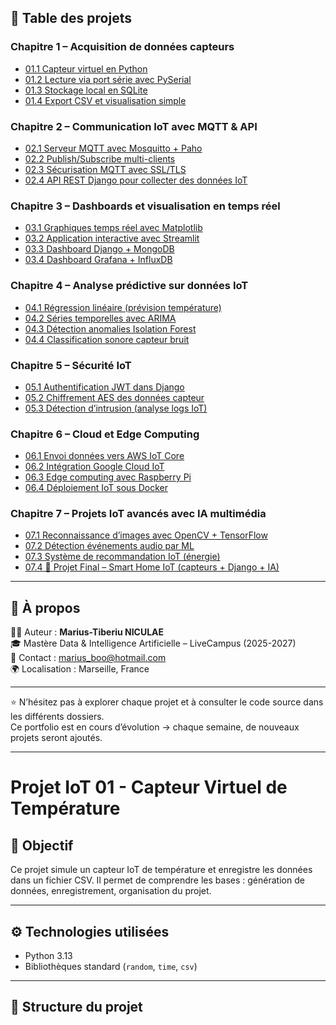 ## 📂 Table des projets

### **Chapitre 1 – Acquisition de données capteurs**
- [01.1 Capteur virtuel en Python](01_CapteurVirtuel_Python/)
- [01.2 Lecture via port série avec PySerial](02_LectureSerie_PySerial/)
- [01.3 Stockage local en SQLite](03_Stockage_SQLite/)
- [01.4 Export CSV et visualisation simple](04_ExportCSV_Visualisation/)

### **Chapitre 2 – Communication IoT avec MQTT & API**
- [02.1 Serveur MQTT avec Mosquitto + Paho](05_MQTT_Mosquitto/)
- [02.2 Publish/Subscribe multi-clients](06_MQTT_PubSub/)
- [02.3 Sécurisation MQTT avec SSL/TLS](07_MQTT_Secure/)
- [02.4 API REST Django pour collecter des données IoT](08_API_REST_Django/)

### **Chapitre 3 – Dashboards et visualisation en temps réel**
- [03.1 Graphiques temps réel avec Matplotlib](09_Dashboard_Matplotlib/)
- [03.2 Application interactive avec Streamlit](10_Dashboard_Streamlit/)
- [03.3 Dashboard Django + MongoDB](11_Dashboard_Django_MongoDB/)
- [03.4 Dashboard Grafana + InfluxDB](12_Dashboard_Grafana/)

### **Chapitre 4 – Analyse prédictive sur données IoT**
- [04.1 Régression linéaire (prévision température)](13_Prediction_Regression/)
- [04.2 Séries temporelles avec ARIMA](14_Prediction_ARIMA/)
- [04.3 Détection anomalies Isolation Forest](15_Anomalie_IsolationForest/)
- [04.4 Classification sonore capteur bruit](16_Classification_Son/)

### **Chapitre 5 – Sécurité IoT**
- [05.1 Authentification JWT dans Django](17_Security_JWT_Django/)
- [05.2 Chiffrement AES des données capteur](18_Security_AES/)
- [05.3 Détection d’intrusion (analyse logs IoT)](19_Security_IDS/)

### **Chapitre 6 – Cloud et Edge Computing**
- [06.1 Envoi données vers AWS IoT Core](20_Cloud_AWS_IoT/)
- [06.2 Intégration Google Cloud IoT](21_Cloud_GoogleIoT/)
- [06.3 Edge computing avec Raspberry Pi](22_Edge_RaspberryPi/)
- [06.4 Déploiement IoT sous Docker](23_Deployment_Docker/)

### **Chapitre 7 – Projets IoT avancés avec IA multimédia**
- [07.1 Reconnaissance d’images avec OpenCV + TensorFlow](24_IA_ComputerVision/)
- [07.2 Détection événements audio par ML](25_IA_AudioDetection/)
- [07.3 Système de recommandation IoT (énergie)](26_IA_Recommandation_Energie/)
- [07.4 🚀 Projet Final – Smart Home IoT (capteurs + Django + IA)](27_SmartHome_IoT/)
---

## 📌 À propos
👨‍🎓 Auteur : **Marius-Tiberiu NICULAE**  
🎓 Mastère Data & Intelligence Artificielle – LiveCampus (2025-2027)  
📧 Contact : marius_boo@hotmail.com  
🌍 Localisation : Marseille, France  

---

⭐ N’hésitez pas à explorer chaque projet et à consulter le code source dans les différents dossiers.  
Ce portfolio est en cours d’évolution → chaque semaine, de nouveaux projets seront ajoutés.


---------------------------------------------------

# Projet IoT 01 - Capteur Virtuel de Température

## 🎯 Objectif
Ce projet simule un capteur IoT de température et enregistre les données dans un fichier CSV.
Il permet de comprendre les bases : génération de données, enregistrement, organisation du projet.

---

## ⚙️ Technologies utilisées
- Python 3.13
- Bibliothèques standard (`random`, `time`, `csv`)

---

## 📂 Structure du projet
